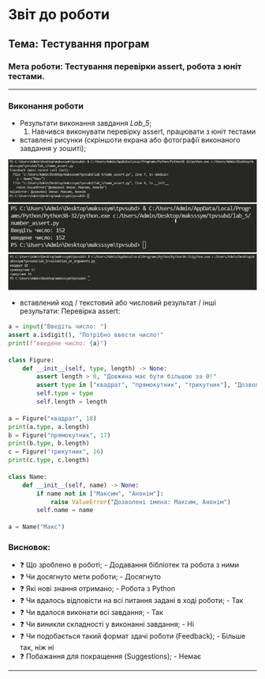 # Звіт до роботи
## Тема: Тестування програм
### Мета роботи: Тестування перевірки assert, робота з юніт тестами.
---
### Виконання роботи
- Результати виконання завдання *Lab_5*;
    1. Навчився виконувати перевірку assert, працювати з юніт тестами 
- вставлені рисунки (скріншоти екрана або фотографії виконаного завдання у зошиті); 

![alt text](https://github.com/Maksssym/tpvsubd/blob/main/lab_5/Screenshots/name_assert.PNG "1")
![alt text](https://github.com/Maksssym/tpvsubd/blob/main/lab_5/Screenshots/number_assert.PNG "2")
![alt text](https://github.com/Maksssym/tpvsubd/blob/main/lab_5/Screenshots/validation_of_arguments.PNG "3")

- вставлений код / текстовий або числовий результат / інші результати:
Перевірка assert:
```python
a = input("Введіть число: ")
assert a.isdigit(), "Потрібно ввести число!"
print(f"введене число: {a}")

class Figure:
    def __init__(self, type, length) -> None:
        assert length > 0, "Довжина має бути більшою за 0!"
        assert type in ["квадрат", "прямокутник", "трикутник"], "Дозволені фігури: квадрат, прямокутник, трикутник"
        self.type = type
        self.length = length

a = Figure("квадрат", 18)
print(a.type, a.length) 
b = Figure("прямокутник", 17)
print(b.type, b.length)
c = Figure("трикутник", 16)
print(c.type, c.length)

class Name:
    def __init__(self, name) -> None:
        if name not in ["Максим", "Анонім"]:
            raise ValueError("Дозволені імена: Максим, Анонім")
        self.name = name

a = Name("Макс")
```

### Висновок: 
- :question: Що зроблено в роботі; - Додавання бібліотек та робота з ними
- :question: Чи досягнуто мети роботи; - Досягнуто
- :question: Які нові знання отримано; - Робота з Python 
- :question: Чи вдалось відповісти на всі питання задані в ході роботи; - Так
- :question: Чи вдалося виконати всі завдання; - Так
- :question: Чи виникли складності у виконанні завдання; - Ні
- :question: Чи подобається такий формат здачі роботи (Feedback); - Більше так, ніж ні
- :question: Побажання для покращення (Suggestions); - Немає
---